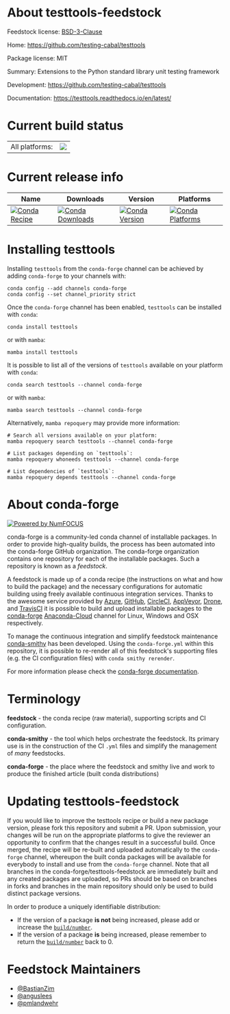 About testtools-feedstock
=========================

Feedstock license: [BSD-3-Clause](https://github.com/conda-forge/testtools-feedstock/blob/main/LICENSE.txt)

Home: https://github.com/testing-cabal/testtools

Package license: MIT

Summary: Extensions to the Python standard library unit testing framework

Development: https://github.com/testing-cabal/testtools

Documentation: https://testtools.readthedocs.io/en/latest/

Current build status
====================


<table><tr><td>All platforms:</td>
    <td>
      <a href="https://dev.azure.com/conda-forge/feedstock-builds/_build/latest?definitionId=5836&branchName=main">
        <img src="https://dev.azure.com/conda-forge/feedstock-builds/_apis/build/status/testtools-feedstock?branchName=main">
      </a>
    </td>
  </tr>
</table>

Current release info
====================

| Name | Downloads | Version | Platforms |
| --- | --- | --- | --- |
| [![Conda Recipe](https://img.shields.io/badge/recipe-testtools-green.svg)](https://anaconda.org/conda-forge/testtools) | [![Conda Downloads](https://img.shields.io/conda/dn/conda-forge/testtools.svg)](https://anaconda.org/conda-forge/testtools) | [![Conda Version](https://img.shields.io/conda/vn/conda-forge/testtools.svg)](https://anaconda.org/conda-forge/testtools) | [![Conda Platforms](https://img.shields.io/conda/pn/conda-forge/testtools.svg)](https://anaconda.org/conda-forge/testtools) |

Installing testtools
====================

Installing `testtools` from the `conda-forge` channel can be achieved by adding `conda-forge` to your channels with:

```
conda config --add channels conda-forge
conda config --set channel_priority strict
```

Once the `conda-forge` channel has been enabled, `testtools` can be installed with `conda`:

```
conda install testtools
```

or with `mamba`:

```
mamba install testtools
```

It is possible to list all of the versions of `testtools` available on your platform with `conda`:

```
conda search testtools --channel conda-forge
```

or with `mamba`:

```
mamba search testtools --channel conda-forge
```

Alternatively, `mamba repoquery` may provide more information:

```
# Search all versions available on your platform:
mamba repoquery search testtools --channel conda-forge

# List packages depending on `testtools`:
mamba repoquery whoneeds testtools --channel conda-forge

# List dependencies of `testtools`:
mamba repoquery depends testtools --channel conda-forge
```


About conda-forge
=================

[![Powered by
NumFOCUS](https://img.shields.io/badge/powered%20by-NumFOCUS-orange.svg?style=flat&colorA=E1523D&colorB=007D8A)](https://numfocus.org)

conda-forge is a community-led conda channel of installable packages.
In order to provide high-quality builds, the process has been automated into the
conda-forge GitHub organization. The conda-forge organization contains one repository
for each of the installable packages. Such a repository is known as a *feedstock*.

A feedstock is made up of a conda recipe (the instructions on what and how to build
the package) and the necessary configurations for automatic building using freely
available continuous integration services. Thanks to the awesome service provided by
[Azure](https://azure.microsoft.com/en-us/services/devops/), [GitHub](https://github.com/),
[CircleCI](https://circleci.com/), [AppVeyor](https://www.appveyor.com/),
[Drone](https://cloud.drone.io/welcome), and [TravisCI](https://travis-ci.com/)
it is possible to build and upload installable packages to the
[conda-forge](https://anaconda.org/conda-forge) [Anaconda-Cloud](https://anaconda.org/)
channel for Linux, Windows and OSX respectively.

To manage the continuous integration and simplify feedstock maintenance
[conda-smithy](https://github.com/conda-forge/conda-smithy) has been developed.
Using the ``conda-forge.yml`` within this repository, it is possible to re-render all of
this feedstock's supporting files (e.g. the CI configuration files) with ``conda smithy rerender``.

For more information please check the [conda-forge documentation](https://conda-forge.org/docs/).

Terminology
===========

**feedstock** - the conda recipe (raw material), supporting scripts and CI configuration.

**conda-smithy** - the tool which helps orchestrate the feedstock.
                   Its primary use is in the construction of the CI ``.yml`` files
                   and simplify the management of *many* feedstocks.

**conda-forge** - the place where the feedstock and smithy live and work to
                  produce the finished article (built conda distributions)


Updating testtools-feedstock
============================

If you would like to improve the testtools recipe or build a new
package version, please fork this repository and submit a PR. Upon submission,
your changes will be run on the appropriate platforms to give the reviewer an
opportunity to confirm that the changes result in a successful build. Once
merged, the recipe will be re-built and uploaded automatically to the
`conda-forge` channel, whereupon the built conda packages will be available for
everybody to install and use from the `conda-forge` channel.
Note that all branches in the conda-forge/testtools-feedstock are
immediately built and any created packages are uploaded, so PRs should be based
on branches in forks and branches in the main repository should only be used to
build distinct package versions.

In order to produce a uniquely identifiable distribution:
 * If the version of a package **is not** being increased, please add or increase
   the [``build/number``](https://docs.conda.io/projects/conda-build/en/latest/resources/define-metadata.html#build-number-and-string).
 * If the version of a package **is** being increased, please remember to return
   the [``build/number``](https://docs.conda.io/projects/conda-build/en/latest/resources/define-metadata.html#build-number-and-string)
   back to 0.

Feedstock Maintainers
=====================

* [@BastianZim](https://github.com/BastianZim/)
* [@anguslees](https://github.com/anguslees/)
* [@pmlandwehr](https://github.com/pmlandwehr/)

